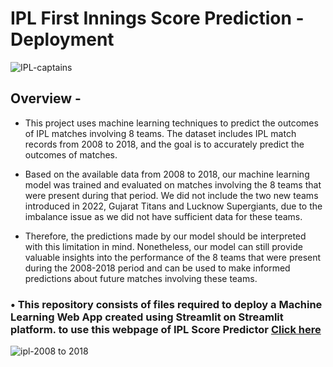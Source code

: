 # IPL First Innings Score Prediction - Deployment

![IPL-captains](https://user-images.githubusercontent.com/121340232/230281129-7835f5fc-f409-42c6-b8f4-fc01b1431dc7.png)


## Overview -

- This project uses machine learning techniques to predict the outcomes of IPL matches involving 8 teams. The dataset includes IPL match records from 2008 to 2018, and the goal is to accurately predict the outcomes of matches.

- Based on the available data from 2008 to 2018, our machine learning model was trained and evaluated on matches involving the 8 teams that were present during that period. We did not include the two new teams introduced in 2022, Gujarat Titans and Lucknow Supergiants, due to the imbalance issue as we did not have sufficient data for these teams.

- Therefore, the predictions made by our model should be interpreted with this limitation in mind. Nonetheless, our model can still provide valuable insights into the performance of the 8 teams that were present during the 2008-2018 period and can be used to make informed predictions about future matches involving these teams.

### • **This repository consists of files required to deploy a Machine Learning Web App created using Streamlit on Streamlit platform. to use this webpage of IPL Score Predictor [Click here](https://saranggami-ipl-first-innings-score-prediction-app-322tgk.streamlit.app/)**

![ipl-2008 to 2018](https://user-images.githubusercontent.com/121340232/230337217-fc52759c-bf6a-44ec-ad84-91c91018e0cc.png)



